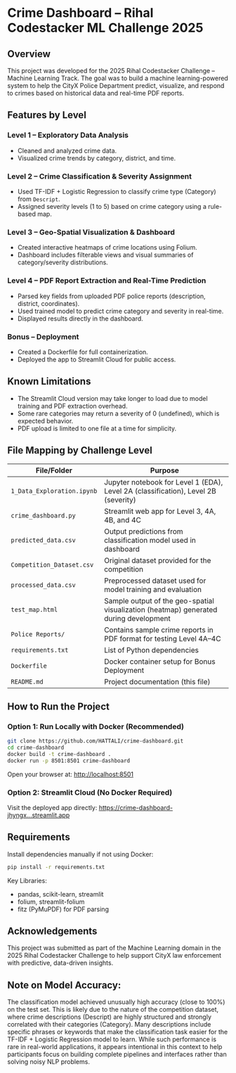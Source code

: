 # Crime Dashboard – Rihal Codestacker ML Challenge 2025

## Overview
This project was developed for the 2025 Rihal Codestacker Challenge – Machine Learning Track. The goal was to build a machine learning-powered system to help the CityX Police Department predict, visualize, and respond to crimes based on historical data and real-time PDF reports.

## Features by Level

### Level 1 – Exploratory Data Analysis
- Cleaned and analyzed crime data.
- Visualized crime trends by category, district, and time.

### Level 2 – Crime Classification & Severity Assignment
- Used TF-IDF + Logistic Regression to classify crime type (Category) from `Descript`.
- Assigned severity levels (1 to 5) based on crime category using a rule-based map.

### Level 3 – Geo-Spatial Visualization & Dashboard
- Created interactive heatmaps of crime locations using Folium.
- Dashboard includes filterable views and visual summaries of category/severity distributions.

### Level 4 – PDF Report Extraction and Real-Time Prediction
- Parsed key fields from uploaded PDF police reports (description, district, coordinates).
- Used trained model to predict crime category and severity in real-time.
- Displayed results directly in the dashboard.

### Bonus – Deployment
- Created a Dockerfile for full containerization.
- Deployed the app to Streamlit Cloud for public access.

## Known Limitations
- The Streamlit Cloud version may take longer to load due to model training and PDF extraction overhead.
- Some rare categories may return a severity of 0 (undefined), which is expected behavior.
- PDF upload is limited to one file at a time for simplicity.

## File Mapping by Challenge Level

| File/Folder                 | Purpose                                                                                                                                   |
|-----------------------------|-------------------------------------------------------------------------------------------------------------------------------------------|
| `1_Data_Exploration.ipynb`  | Jupyter notebook for Level 1 (EDA), Level 2A (classification), Level 2B (severity)                                                        |
| `crime_dashboard.py`        | Streamlit web app for Level 3, 4A, 4B, and 4C                                                                                             |
| `predicted_data.csv`        | Output predictions from classification model used in dashboard                                                                            |
| `Competition_Dataset.csv`   | Original dataset provided for the competition                                                                                             |
| `processed_data.csv`        | Preprocessed dataset used for model training and evaluation                                                                               |
| `test_map.html`             | Sample output of the geo-spatial visualization (heatmap) generated during development                                                     |
| `Police Reports/`           | Contains sample crime reports in PDF format for testing Level 4A–4C                                                                       |
| `requirements.txt`          | List of Python dependencies                                                                                                               |
| `Dockerfile`                | Docker container setup for Bonus Deployment                                                                                               |
| `README.md`                 | Project documentation (this file)                                                                                                         |


## How to Run the Project

### Option 1: Run Locally with Docker (Recommended)
```bash
git clone https://github.com/HATTALI/crime-dashboard.git
cd crime-dashboard
docker build -t crime-dashboard .
docker run -p 8501:8501 crime-dashboard
```
Open your browser at: [http://localhost:8501](http://localhost:8501)

### Option 2: Streamlit Cloud (No Docker Required)
Visit the deployed app directly: [https://crime-dashboard-jhyngx...streamlit.app](https://crime-dashboard-jhyngx...streamlit.app)

## Requirements
Install dependencies manually if not using Docker:
```bash
pip install -r requirements.txt
```

Key Libraries:
- pandas, scikit-learn, streamlit
- folium, streamlit-folium
- fitz (PyMuPDF) for PDF parsing

## Acknowledgements
This project was submitted as part of the Machine Learning domain in the 2025 Rihal Codestacker Challenge to help support CityX law enforcement with predictive, data-driven insights.

## Note on Model Accuracy:
The classification model achieved unusually high accuracy (close to 100%) on the test set. This is likely due to the nature of the competition dataset, where crime descriptions (Descript) are highly structured and strongly correlated with their categories (Category). Many descriptions include specific phrases or keywords that make the classification task easier for the TF-IDF + Logistic Regression model to learn.
While such performance is rare in real-world applications, it appears intentional in this context to help participants focus on building complete pipelines and interfaces rather than solving noisy NLP problems.
